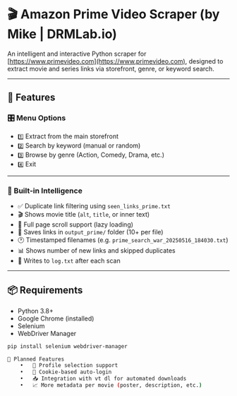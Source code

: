 # 🎬 Amazon Prime Video Scraper (by Mike | DRMLab.io)

An intelligent and interactive Python scraper for [https://www.primevideo.com](https://www.primevideo.com), designed to extract movie and series links via storefront, genre, or keyword search.

---

## 🚀 Features

### 🎛️ Menu Options
- `1️⃣` Extract from the main storefront
- `2️⃣` Search by keyword (manual or random)
- `3️⃣` Browse by genre (Action, Comedy, Drama, etc.)
- `4️⃣` Exit

---

### 🧠 Built-in Intelligence
- ✅ Duplicate link filtering using `seen_links_prime.txt`
- 🎬 Shows movie title (`alt`, `title`, or inner text)
- 📜 Full page scroll support (lazy loading)
- 💾 Saves links in `output_prime/` folder (10+ per file)
- 🕐 Timestamped filenames (e.g. `prime_search_war_20250516_184030.txt`)
- 📊 Shows number of new links and skipped duplicates
- 🧾 Writes to `log.txt` after each scan

---

## 📦 Requirements
- Python 3.8+
- Google Chrome (installed)
- Selenium
- WebDriver Manager

```bash
pip install selenium webdriver-manager

🔮 Planned Features
	•	🔐 Profile selection support
	•	🍪 Cookie-based auto-login
	•	📥 Integration with vt dl for automated downloads
	•	📈 More metadata per movie (poster, description, etc.)
    
